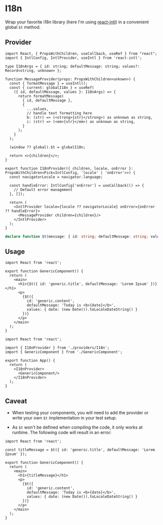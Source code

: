 # I18n

Wrap your favorite i18n library (here I'm using [react-intl](https://formatjs.io/docs/react-intl/)) in a convenient
global `$t` method.

## Provider

```tsx title="/src/providers/I18n.tsx"
import React, { PropsWithChildren, useCallback, useRef } from "react";
import { IntlConfig, IntlProvider, useIntl } from 'react-intl';

type I18nArgs = { id: string; defaultMessage: string; values?: Record<string, unknown> };

function MessageProvider(props: PropsWithChildren<unkown>) {
  const { formatMessage } = useIntl();
  const { current: globalI18n } = useRef(
    ({ id, defaultMessage, values }: I18nArgs) => {
      return formatMessage(
        { id, defaultMessage },
        {
          ...values,
          // handle text formatting here
          b: (str) => (<strong>{str}</strong>) as unknown as string,
          i: (str) => (<em>{str}</em>) as unknown as string,
        }
      );
    }
  );

  (window ?? global).$t = globalI18n;

  return <>{children}</>;
}

export function I18nProvider({ children, locale, onError }: PropsWithChildren<Pick<IntlConfig, 'locale' | 'onError'>>) {
  const navigatorLocale = navigator.language;

  const handleError: IntlConfig['onError'] = useCallback(() => {
    // Default error management
  }, []);

  return (
    <IntlProvider locale={locale ?? navigatorLocale} onError={onError ?? handleError}>
      <MessageProvider children={children}/>
    </IntlProvider>
  );
}
```

```ts title="/src/declaration.d.ts"
declare function $t(message: { id: string; defaultMessage: string; values?: Record<string, unknown> }): string;
```

## Usage

```tsx title="/src/GenericComponent.tsx"
import React from 'react';

export function GenericComponent() {
  return (
    <main>
      <h1>{$t({ id: 'generic.title', defaultMessage: 'Lorem Ipsum' })}</h1>
      <p>
        {$t({
          id: 'generic.content',
          defaultMessage: 'Today is <b>{date}</b>',
          values: { date: (new Date()).toLocaleDateString() }
        })}
      </p>
    </main>
  );
}
```

```tsx title="/src/App.tsx"
import React from 'react';

import { I18nProvider } from './providers/I18n';
import { GenericComponent } from './GenericComponent';

export function App() {
  return (
    <I18nProvider>
      <GenericComponent/>
    </I18nProvider>
  );
}
```

## Caveat

- When testing your components, you will need to add the provider or write your own `$t` implementation in your test
  setup.

- As `$t` won't be defined when compiling the code, it only works at runtime. The following code will result in an
  error:

```tsx title="/src/**/GenericComponent.tsx"
import React from 'react';

const titleMessage = $t({ id: 'generic.title', defaultMessage: 'Lorem Ipsum' });

export function GenericComponent() {
  return (
    <main>
      <h1>{titleMessage}</h1>
      <p>
        {$t({
          id: 'generic.content',
          defaultMessage: 'Today is <b>{date}</b>',
          values: { date: (new Date()).toLocaleDateString() }
        })}
      </p>
    </main>
  );
}
```